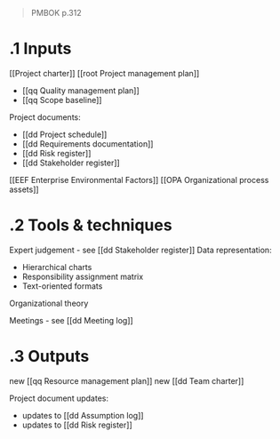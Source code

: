 > PMBOK p.312
# .1 Inputs
[[Project charter]]
[[root Project management plan]]
* [[qq Quality management plan]]
* [[qq Scope baseline]]

Project documents:
* [[dd Project schedule]]
* [[dd Requirements documentation]]
* [[dd Risk register]]
* [[dd Stakeholder register]]

[[EEF Enterprise Environmental Factors]]
[[OPA Organizational process assets]]

# .2 Tools & techniques
Expert judgement - see [[dd Stakeholder register]]
Data representation:
* Hierarchical charts
* Responsibility assignment matrix
* Text-oriented formats

Organizational theory

Meetings - see [[dd Meeting log]]

# .3 Outputs
new [[qq Resource management plan]]
new [[dd Team charter]]

Project document updates:
* updates to [[dd Assumption log]]
* updates to [[dd Risk register]]


